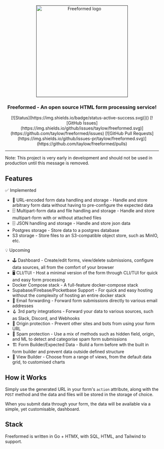 <p align="center">
  <a href="" rel="noopener">
 <img width=300px src="https://raw.githubusercontent.com/taylow/freeformed/main/docs/img/freeformed-logo.png.png" alt="Freeformed logo"></a>
</p>

<h3 align="center">Freeformed - An open source HTML form processing service!</h3>

<div align="center">
    [![Status](https://img.shields.io/badge/status-active-success.svg)]()
    [![GitHub Issues](https://img.shields.io/github/issues/taylow/freeformed.svg)](https://github.com/taylow/freeformed/issues)
    [![GitHub Pull Requests](https://img.shields.io/github/issues-pr/taylow/freeformed.svg)](https://github.com/taylow/freeformed/pulls)
    <!-- [![License](https://img.shields.io/badge/license-CC--BY--NC--SA--4.0-blue)](/LICENSE) -->
</div>

---

Note: This project is very early in development and should not be used in production until this message is removed.

## Features

✅ Implemented

- 💾 URL-encoded form data handling and storage - Handle and store arbitrary form data without having to pre-configure the expected data
- 🗄️ Multipart-form data and file handling and storage - Handle and store multipart-form with or without attached files
- 🗄️ JSON handling and storage - Handle and store json data
- Postgres storage - Store data to a postgres database
- S3 storage - Store files to an S3-compatible object store, such as MinIO, etc.

💡 Upcoming

- 🕹️ Dashboard - Create/edit forms, view/delete submissions, configure data sources, all from the comfort of your browser
- 🖥️ CLI/TUI - Host a minimal version of the form through CLI/TUI for quick and easy form processing
- Docker Compose stack - A full-feature docker-compose stack
- Supabase/Firebase/Pocketbase Support - For quick and easy hosting without the complexity of hosting an entire docker stack  
- 📧 Email forwarding - Forward form submissions directly to various email addresses
- 🪝 3rd party integrations - Forward your data to various sources, such as Slack, Discord, and Webhooks
- 🏁 Origin protection - Prevent other sites and bots from using your form URL
- 🤖 Spam protection - Use a mix of methods such as hidden field, origin, and ML to detect and categorise spam form submissions
- 🏗️ Form Builder/Expected Data - Build a form before wth the built in form builder and prevent data outside defined structure
- 🎨 View Builder - Choose from a range of views, from the default data grid, to customised charts

## How it Works

Simply use the generated URL in your form's `action` attribute, along with the `POST` method and the data and files will be stored in the storage of choice.

When you submit data through your form, the data will be available via a simple, yet customisable, dashboard.

## Stack

Freeformed is written in Go + HTMX, with SQL, HTML, and Tailwind to support.
